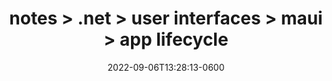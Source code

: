 ---
title: notes > .net > user interfaces > maui > app lifecycle
date: 2022-09-06T13:28:13-0600
draft: false
---